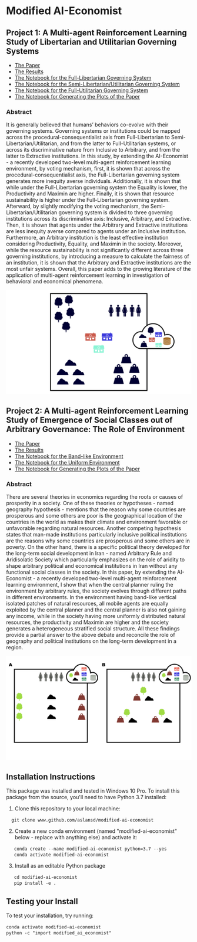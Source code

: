 # Modified AI-Economist

## Project 1: A Multi-agent Reinforcement Learning Study of Libertarian and Utilitarian Governing Systems

- [The Paper](https://drive.google.com/file/d/12KVWqOAMNX6rmr8xh0K8hlTKfPps3Bj-/view?usp=drive_link)
- [The Results](https://github.com/aslansd/modified-ai-economist/tree/main/tutorials/Results%20(Project%201))
- [The Notebook for the Full-Libertarian Governing System](https://github.com/aslansd/modified-ai-economist/blob/main/tutorials/a_multi-agent_reinforcement_learning_study_of_libertarian_and_utilitarian_governing_systems_RLlib_FullLibertarian.ipynb)
- [The Notebook for the Semi-Libertarian/Utilitarian Governing System](https://github.com/aslansd/modified-ai-economist/blob/main/tutorials/a_multi-agent_reinforcement_learning_study_of_libertarian_and_utilitarian_governing_systems_RLlib_SemiLibertarianUtilitarian.ipynb)
- [The Notebook for the Full-Utilitarian Governing System](https://github.com/aslansd/modified-ai-economist/blob/main/tutorials/a_multi-agent_reinforcement_learning_study_of_libertarian_and_utilitarian_governing_systems_RLlib_FullUtilitarian.ipynb)
- [The Notebook for Generating the Plots of the Paper](https://github.com/aslansd/modified-ai-economist/blob/main/tutorials/a_multi-agent_reinforcement_learning_study_of_libertarian_and_utilitarian_governing_systems_Plotting.ipynb)

### Abstract
It is generally believed that humans’ behaviors co-evolve with their governing systems. Governing systems or institutions could be mapped across the procedural-consequentialist axis from Full-Libertarian to Semi-Libertarian/Utilitarian, and from the latter to Full-Utilitarian systems, or across its discriminative nature from Inclusive to Arbitrary, and from the latter to Extractive institutions. In this study, by extending the AI-Economist - a recently developed two-level multi-agent reinforcement learning environment, by voting mechanism, first, it is shown that across the procedural-consequentialist axis, the Full-Libertarian governing system generates more inequity averse individuals. Additionally, it is shown that while under the Full-Libertarian governing system the Equality is lower, the Productivity and Maximin are higher. Finally, it is shown that resource sustainability is higher under the Full-Libertarian governing system. Afterward, by slightly modifying the voting mechanism, the Semi-Libertarian/Utilitarian governing system is divided to three governing institutions across its discriminative axis: Inclusive, Arbitrary, and Extractive. Then, it is shown that agents under the Arbitrary and Extractive institutions are less inequity averse compared to agents under an Inclusive institution. Furthermore, an Arbitrary institution is the least effective institution considering Productivity, Equality, and Maximin in the society. Moreover, while the resource sustainability is not significantly different across three governing institutions, by introducing a measure to calculate the fairness of an institution, it is shown that the Arbitrary and Extractive institutions are the most unfair systems. Overall, this
paper adds to the growing literature of the application of multi-agent reinforcement learning in investigation of behavioral and economical phenomena.

<p align="center">
  <img width="800" src="figs/Slide_1.jpeg" />
</p>

## Project 2: A Multi-agent Reinforcement Learning Study of Emergence of Social Classes out of Arbitrary Governance: The Role of Environment

- [The Paper](https://drive.google.com/file/d/1T2ukmEeNB9NaML5fAQqTGgche6H6UOF1/view?usp=drive_link)
- [The Results](https://github.com/aslansd/modified-ai-economist/tree/main/tutorials/Results%20(Project%202))
- [The Notebook for the Band-like Environment](https://github.com/aslansd/modified-ai-economist/blob/main/tutorials/a_multi-agent_reinforcement_learning_study_of_emergence_of_social_classes_out_of_arbitrary_governance_the_role_of_environment_RLlib_Band.ipynb)
- [The Notebook for the Uniform Environment](https://github.com/aslansd/modified-ai-economist/blob/main/tutorials/a_multi-agent_reinforcement_learning_study_of_emergence_of_social_classes_out_of_arbitrary_governance_the_role_of_environment_RLlib_Uniform.ipynb)
- [The Notebook for Generating the Plots of the Paper](https://github.com/aslansd/modified-ai-economist/blob/main/tutorials/a_multi-agent_reinforcement_learning_study_of_emergence_of_social_classes_out_of_arbitrary_governance_the%20role_of_environment_Plotting.ipynb)

### Abstract
There are several theories in economics regarding the roots or causes of prosperity in a society. One of these theories or hypotheses - named geography hypothesis - mentions that the reason why some countries are prosperous and some others are poor is the geographical location of the countries in the world as makes their climate and environment favorable or unfavorable regarding natural resources. Another competing hypothesis states that man-made institutions particularly inclusive political institutions are the reasons why some countries are prosperous and some others are in poverty. On the other hand, there is a specific political theory developed for the long-term social development in Iran - named Arbitrary Rule and Aridisolatic Society which particularly emphasizes on the role of aridity to shape arbitrary political and economical institutions in Iran without any functional social classes in the society. In this paper, by extending the AI-Economist - a recently developed two-level multi-agent reinforcement learning environment, I show that when the central planner ruling the environment by arbitrary rules, the society evolves through different paths in different environments. In the environment having band-like vertical isolated patches of natural resources, all mobile agents are equally exploited by the central planner and the central planner is also not gaining any income, while in the society having more uniformly distributed natural resources, the productivity and Maximin are higher and the society generates a heterogeneous stratified social structure. All these findings provide a partial answer to the above debate and reconcile the role of geography and political institutions on the long-term development in a region.

<p align="center">
  <img width="800" src="figs/Slide_2.jpeg" />
</p>

## Installation Instructions

This package was installed and tested in Windows 10 Pro. To install this package from the source, you'll need to have Python 3.7 installed:

1. Clone this repository to your local machine:

 ```
   git clone www.github.com/aslansd/modified-ai-economist
 ```

2. Create a new conda environment (named "modified-ai-economist" below - replace with anything else) and activate it:

```pyfunctiontypecomment
   conda create --name modified-ai-economist python=3.7 --yes
   conda activate modified-ai-economist
```

3. Install as an editable Python package

```pyfunctiontypecomment
   cd modified-ai-economist
   pip install -e .
```

## Testing your Install

To test your installation, try running:

```
conda activate modified-ai-economist
python -c "import modified_ai_economist"
```
